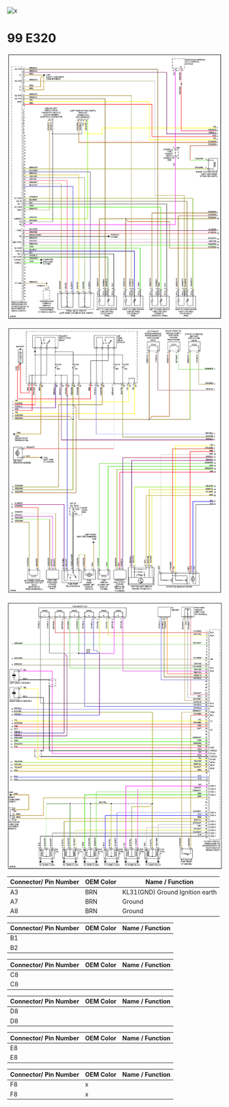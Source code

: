 ![x](Mercedes/mercedes_170.png)


# 99 E320

![x](oem_docs/Mercedes/99_e320_1.png)

![x](/oem_docs/Mercedes/99_e320_2.png)

![x](/oem_docs/Mercedes/99_e320_3.png)


| Connector/ Pin Number | OEM Color | Name / Function | 
| --------------------- |------- |---------------- |
| A3  | BRN | KL31(GND)         Ground   Ignition earth |
| A7  | BRN |                  Ground                  |
| A8  | BRN |                  Ground                  |


| Connector/ Pin Number | OEM Color | Name / Function | 
| --------------------- |------- |---------------- |
| B1  |          |                                |
| B2  |          |                                |

| Connector/ Pin Number | OEM Color | Name / Function | 
| --------------------- |------- |---------------- |
| C8  |          |                                |
| C8  |          |                                |

| Connector/ Pin Number | OEM Color | Name / Function | 
| --------------------- |------- |---------------- |
| D8  |          |                                |
| D8  |          |                                |


| Connector/ Pin Number | OEM Color | Name / Function | 
| --------------------- |------- |---------------- |
| E8  |          |                                |
| E8  |          |                                |


| Connector/ Pin Number | OEM Color | Name / Function | 
| --------------------- |------- |---------------- |
| F8  |       x |                                    |
| F8  |       x |                                     |
